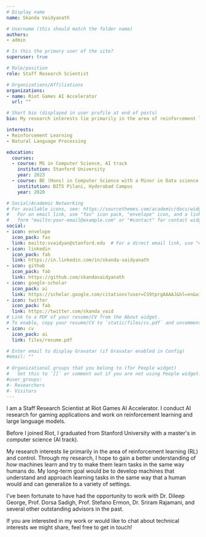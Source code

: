 ```yaml
---
# Display name
name: Skanda Vaidyanath

# Username (this should match the folder name)
authors:
- admin

# Is this the primary user of the site?
superuser: true

# Role/position
role: Staff Research Scientist

# Organizations/Affiliations
organizations:
- name: Riot Games AI Accelerator
  url: ""

# Short bio (displayed in user profile at end of posts)
bio: My research interests lie primarily in the area of reinforcement learning (RL) and control to build agents that can acquire complex behaviours in the real world via interaction.

interests:
- Reinforcement Learning
- Natural Language Processing

education:
  courses:
  - course: MS in Computer Science, AI track
    institution: Stanford University
    year: 2023
  - course: BE (Hons) in Computer Science with a Minor in Data science
    institution: BITS Pilani, Hyderabad Campus
    year: 2020

# Social/Academic Networking
# For available icons, see: https://sourcethemes.com/academic/docs/widgets/#icons
#   For an email link, use "fas" icon pack, "envelope" icon, and a link in the
#   form "mailto:your-email@example.com" or "#contact" for contact widget.
social:
- icon: envelope
  icon_pack: fas
  link: mailto:svaidyan@stanford.edu  # For a direct email link, use "mailto:test@example.org".
- icon: linkedin
  icon_pack: fab
  link: https://in.linkedin.com/in/skanda-vaidyanath
- icon: github
  icon_pack: fab
  link: https://github.com/skandavaidyanath
- icon: google-scholar
  icon_pack: ai
  link: https://scholar.google.com/citations?user=CS9tprgAAAAJ&hl=en&oi=ao
- icon: twitter
  icon_pack: fab
  link: https://twitter.com/skanda_vaid
# Link to a PDF of your resume/CV from the About widget.
# To enable, copy your resume/CV to `static/files/cv.pdf` and uncomment the lines below.  
- icon: cv
  icon_pack: ai
  link: files/resume.pdf     

# Enter email to display Gravatar (if Gravatar enabled in Config)
#email: ""
  
# Organizational groups that you belong to (for People widget)
#   Set this to `[]` or comment out if you are not using People widget.  
#user_groups:
#- Researchers
#- Visitors
---
```


I am a Staff Research Scientist at Riot Games AI Accelerator. I conduct AI research for gaming applications and work on reinforcement learning and large language models.

Before I joined Riot, I graduated from Stanford University with a master's in computer science (AI track).

My research interests lie primarily in the area of reinforcement learning (RL) and control. Through my research, I hope to gain a better understanding of _how_ machines learn and try to make them learn tasks in the same way humans do. My long-term goal would be to develop machines that understand and approach learning tasks in the same way that a human would and can generalize to a variety of settings. 

I've been fortunate to have had the opportunity to work with Dr. Dileep George, Prof. Dorsa Sadigh, Prof. Stefano Ermon, Dr. Sriram Rajamani, and several other outstanding advisors in the past.

If you are interested in my work or would like to chat about technical interests we might share, feel free to get in touch!


